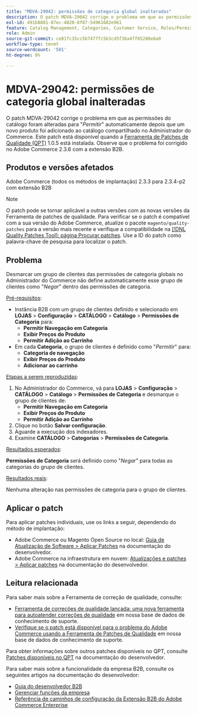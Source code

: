 ```yaml
---
title: "MDVA-29042: permissões de categoria global inalteradas"
description: O patch MDVA-29042 corrige o problema em que as permissões do catálogo eram alteradas para "*Permitir*" automaticamente depois que um novo produto era adicionado ao catálogo compartilhado no Administrador do Commerce. Este patch está disponível quando a [Ferramenta de correções de qualidade (QPT)](/help/announcements/adobe-commerce-announcements/magento-quality-patches-released-new-tool-to-self-serve-quality-patches.md) 1.0.5 está instalada. Observe que o problema foi corrigido no Adobe Commerce 2.3.6 com a extensão B2B.
exl-id: 491b8881-87ec-4820-8f87-54961682e961
feature: Catalog Management, Categories, Customer Service, Roles/Permissions
role: Admin
source-git-commit: ce81fc35cc5b7477fc5b3cd5f36a4ff65280e6a0
workflow-type: tm+mt
source-wordcount: '501'
ht-degree: 0%

---
```


# MDVA-29042: permissões de categoria global inalteradas

O patch MDVA-29042 corrige o problema em que as permissões do catálogo foram alteradas para &quot;*Permitir*&quot; automaticamente depois que um novo produto foi adicionado ao catálogo compartilhado no Administrador do Commerce. Este patch está disponível quando a [Ferramenta de Patches de Qualidade (QPT)](/help/announcements/adobe-commerce-announcements/magento-quality-patches-released-new-tool-to-self-serve-quality-patches.md) 1.0.5 está instalada. Observe que o problema foi corrigido no Adobe Commerce 2.3.6 com a extensão B2B.

## Produtos e versões afetados

Adobe Commerce (todos os métodos de implantação) 2.3.3 para 2.3.4-p2 com extensão B2B

>[!NOTE]
>
>O patch pode se tornar aplicável a outras versões com as novas versões da Ferramenta de patches de qualidade. Para verificar se o patch é compatível com a sua versão do Adobe Commerce, atualize o pacote `magento/quality-patches` para a versão mais recente e verifique a compatibilidade na [[!DNL Quality Patches Tool]: página Procurar patches](https://devdocs.magento.com/quality-patches/tool.html#patch-grid). Use a ID do patch como palavra-chave de pesquisa para localizar o patch.

## Problema

Desmarcar um grupo de clientes das permissões de categoria globais no Administrador do Commerce não define automaticamente esse grupo de clientes como &quot;*Negar*&quot; dentro das permissões de categoria.

<u>Pré-requisitos</u>:

* Instância B2B com um grupo de clientes definido e selecionado em **LOJAS** > **Configuração** > **CATÁLOGO** > **Catálogo** > **Permissões de Categoria** para:
   * **Permitir Navegação em Categoria**
   * **Exibir Preços do Produto**
   * **Permitir Adição ao Carrinho**
* Em cada **Categoria**, o grupo de clientes é definido como &quot;*Permitir*&quot; para:
   * **Categoria de navegação**
   * **Exibir Preços do Produto**
   * **Adicionar ao carrinho**

<u>Etapas a serem reproduzidas</u>:

1. No Administrador do Commerce, vá para **LOJAS** > **Configuração** > **CATÁLOGO** > **Catálogo** > **Permissões de Categoria** e desmarque o grupo de clientes de:
   * **Permitir Navegação em Categoria**
   * **Exibir Preços do Produto**
   * **Permitir Adição ao Carrinho**
1. Clique no botão **Salvar configuração**.
1. Aguarde a execução dos indexadores.
1. Examine **CATÁLOGO** > **Categorias** > **Permissões de Categoria**.

<u>Resultados esperados</u>:

**Permissões de Categoria** será definido como &quot;*Negar*&quot; para todas as categorias do grupo de clientes.

<u>Resultados reais</u>:

Nenhuma alteração nas permissões de categoria para o grupo de clientes.

## Aplicar o patch

Para aplicar patches individuais, use os links a seguir, dependendo do método de implantação:

* Adobe Commerce ou Magento Open Source no local: [Guia de Atualização de Software > Aplicar Patches](https://devdocs.magento.com/guides/v2.4/comp-mgr/patching/mqp.html) na documentação do desenvolvedor.
* Adobe Commerce na infraestrutura em nuvem: [Atualizações e patches > Aplicar patches](https://devdocs.magento.com/cloud/project/project-patch.html) na documentação do desenvolvedor.

## Leitura relacionada

Para saber mais sobre a Ferramenta de correção de qualidade, consulte:

* [Ferramenta de correções de qualidade lançada: uma nova ferramenta para autoatender correções de qualidade](/help/announcements/adobe-commerce-announcements/magento-quality-patches-released-new-tool-to-self-serve-quality-patches.md) em nossa base de dados de conhecimento de suporte.
* [Verifique se o patch está disponível para o problema do Adobe Commerce usando a Ferramenta de Patches de Qualidade](/help/support-tools/patches-available-in-qpt-tool/check-patch-for-magento-issue-with-magento-quality-patches.md) em nossa base de dados de conhecimento de suporte.

Para obter informações sobre outros patches disponíveis no QPT, consulte [Patches disponíveis no QPT](https://devdocs.magento.com/quality-patches/tool.html#patch-grid) na documentação do desenvolvedor.

Para saber mais sobre a funcionalidade da empresa B2B, consulte os seguintes artigos na documentação do desenvolvedor:

* [Guia do desenvolvedor B2B](https://devdocs.magento.com/guides/v2.4/b2b/bk-b2b.html)
* [Gerenciar funções da empresa](https://devdocs.magento.com/guides/v2.4/b2b/roles.html)
* [Referência de caminhos de configuração da Extensão B2B do Adobe Commerce Enterprise](https://devdocs.magento.com/guides/v2.4/config-guide/prod/config-reference-b2b.html)
